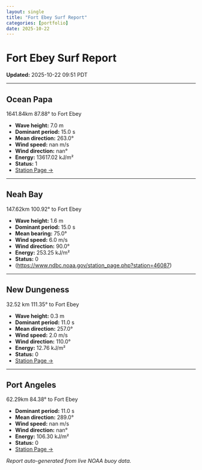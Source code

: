 ```yaml
---
layout: single
title: "Fort Ebey Surf Report"
categories: [portfolio]
date: 2025-10-22
---
```


# Fort Ebey Surf Report
**Updated:** 2025-10-22 09:51 PDT

---

## Ocean Papa 
1641.84km 87.88° to Fort Ebey
- **Wave height:** 7.0 m  
- **Dominant period:** 15.0 s  
- **Mean direction:** 263.0°  
- **Wind speed:** nan m/s  
- **Wind direction:** nan°  
- **Energy:** 13617.02 kJ/m²  
- **Status:** 1  
- [Station Page →](https://www.ndbc.noaa.gov/station_page.php?station=46246)

---

## Neah Bay 
147.62km 100.92° to Fort Ebey

- **Wave height:** 1.6 m  
- **Dominant period:** 15.0 s  
- **Mean bearing:** 75.0°  
- **Wind speed:** 6.0 m/s  
- **Wind direction:** 90.0°  
- **Energy:** 253.25 kJ/m²  
- **Status:** 0  
- (https://www.ndbc.noaa.gov/station_page.php?station=46087)

---

## New Dungeness 
32.52 km 111.35° to Fort Ebey 

- **Wave height:** 0.3 m  
- **Dominant period:** 11.0 s  
- **Mean direction:** 257.0°  
- **Wind speed:** 2.0 m/s  
- **Wind direction:** 110.0°  
- **Energy:** 12.76 kJ/m²  
- **Status:** 0  
- [Station Page →](https://www.ndbc.noaa.gov/station_page.php?station=46088)

---

## Port Angeles 
62.29km 84.38° to Fort Ebey 
- **Dominant period:** 11.0 s  
- **Mean direction:** 289.0°  
- **Wind speed:** nan m/s  
- **Wind direction:** nan°  
- **Energy:** 106.30 kJ/m²  
- **Status:** 0  
- [Station Page →](https://www.ndbc.noaa.gov/station_page.php?station=46267)

*Report auto-generated from live NOAA buoy data.*
